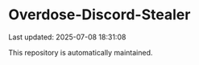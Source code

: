 # Overdose-Discord-Stealer

Last updated: 2025-07-08 18:31:08

This repository is automatically maintained.
